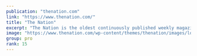 ```yaml
---
publication: "thenation.com"
link: "https://www.thenation.com/"
title: "The Nation"
excerpt: "The Nation is the oldest continuously published weekly magazine in the United States, covering progressive political and cultural news, opinion, and analysis."
image: "https://www.thenation.com/wp-content/themes/thenation/images/loader_40x40.GIF"
group: pro
rank: 15
---
```

